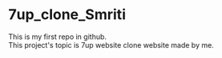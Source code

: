 # 7up_clone_Smriti
This is my first repo in github. 
<br>
This project's topic is 7up  website clone website made by me. 
